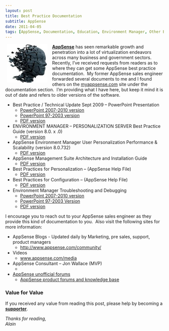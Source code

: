```yaml
---
layout: post
title: Best Practice Documentation
subtitle: AppSense
date: 2011-04-05
tags: [AppSense, Documentation, Education, Environment Manager, Other Blogs, Training, User, Virtualization]
---
```

<a href="http://appsense.com/" target="_blank"><img style="background-image:none;padding-left:0;padding-right:0;display:inline;float:left;padding-top:0;border:0;margin:0 15px 0 5px;" title="index" src="/assets/img/icons/index.jpg" alt="index" width="129" height="122" align="left" border="0" /><b>AppSense</b></a> has seen remarkable growth and penetration into a lot of virtualization endeavors across many business and government sectors.  Recently, I’ve received requests from readers as to where they can get some AppSense best practice documentation.  My former AppSense sales engineer forwarded several documents to me and I found others on the <a href="https://www.myappsense.com/login.aspx?ReturnUrl=%2f" target="_blank">myappsense.com</a> site under the documentation section.  I’m providing what I have here, but keep it mind it is out of date and refers to older versions of the software.
<ul>
	<li>Best Practice / Technical Update Sept 2009 – PowerPoint Presentation
<ul>
	<li><a href="/assets/img/appsense-best-practice-documentation/srtbestpractice.pptx">PowerPoint 2007-2010 version</a></li>
	<li><a href="/assets/img/appsense-best-practice-documentation/srtbestpractice.ppt">PowerPoint 97-2003 version</a></li>
	<li><a href="/assets/img/appsense-best-practice-documentation/srtbestpractice.pdf">PDF version</a></li>
</ul>
</li>
	<li>ENVIRONMENT MANAGER – PERSONALIZATION SERVER Best Practice Guide (version 8.0. x .0)
<ul>
	<li><a href="/assets/img/appsense-best-practice-documentation/em-personalization-best-practice.pdf">PDF version</a></li>
</ul>
</li>
	<li>AppSense Environment Manager User Personalization Performance &amp; Scalability (version 8.0.732)
<ul>
	<li><a href="/assets/img/appsense-best-practice-documentation/em_performance-scalability_2-0_us.pdf">PDF version</a></li>
</ul>
</li>
	<li>AppSense Management Suite Architecture and Installation Guide
<ul>
	<li><a href="/assets/img/appsense-best-practice-documentation/appsense-management-suite-architecture-and-installation-guide.pdf">PDF version</a></li>
</ul>
</li>
	<li>Best Practices for Personalization – (AppSense Help File)
<ul>
	<li><a href="/assets/img/appsense-best-practice-documentation/best-practices-for-personalization.pdf">PDF version</a></li>
</ul>
</li>
	<li>Best Practices for Configuration – (AppSense Help File)
<ul>
	<li><a href="/assets/img/appsense-best-practice-documentation/best-practices-for-configuration.pdf">PDF version</a></li>
</ul>
</li>
	<li>Environment Manager Troubleshooting and Debugging
<ul>
	<li><a href="/assets/img/appsense-best-practice-documentation/troubleshooting-and-debugging.pptx">PowerPoint 2007-2010 version</a></li>
	<li><a href="/assets/img/appsense-best-practice-documentation/troubleshooting-and-debugging.ppt">PowerPoint 97-2003 Version</a></li>
	<li><a href="/assets/img/appsense-best-practice-documentation/troubleshooting-and-debugging.pdf">PDF version</a></li>
</ul>
</li>
</ul>
I encourage you to reach out to your AppSense sales engineer as they provide this kind of documentation to you.  Also visit the following sites for more information:
<ul>
	<li>AppSense Blogs - Updated daily by Marketing, pre sales, support, product managers
<ul>
	<li><a href="http://www.appsense.com/community/" target="_blank">http://www.appsense.com/community/</a></li>
</ul>
</li>
	<li>Videos
<ul>
	<li><a href="http://www.appsense.com/media" target="_blank">www.appsense.com/media</a></li>
</ul>
</li>
	<li>AppSense Consultant – Jon Wallace (MVP)
<ul>
	<li><a href="http://web.archive.org/web/20110201212340/http://insidetheregistry.com/" target="_blank"www.insidetheregistry.com</a></li>
</ul>
</li>
	<li>AppSense unofficial forums
<ul>
	<li><a href="https://community.ivanti.com/community/appsense" target="_blank">AppSense product forums and knowledge base</a></li>
</ul>
</li>
</ul>

### Value for Value
If you received any value from reading this post, please help by becoming a [**supporter**](https://www.paypal.com/donate?hosted_button_id=73HNLGA2SGLLU).

*Thanks for reading,*  
*Alain*